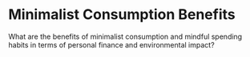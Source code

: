 # Minimalist Consumption Benefits

What are the benefits of minimalist consumption and mindful spending habits in terms of personal finance and environmental impact?